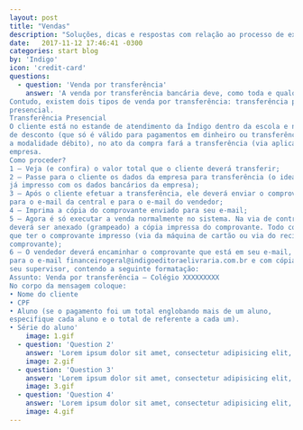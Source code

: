 ```yaml
---
layout: post
title: "Vendas"
description: "Soluções, dicas e respostas com relação ao processo de execução de vendas."
date:   2017-11-12 17:46:41 -0300
categories: start blog
by: 'Indigo'
icon: 'credit-card'
questions:
  - question: 'Venda por transferência'
    answer: 'A venda por transferência bancária deve, como toda e qualquer venda, ser registrada no sistema.
Contudo, existem dois tipos de venda por transferência: transferência presencial e a transferência não
presencial.
Transferência Presencial
O cliente está no estande de atendimento da Índigo dentro da escola e na hora, para obter o valor
de desconto (que só é válido para pagamentos em dinheiro ou transferência, ou seja, na engloba
a modalidade débito), no ato da compra fará a transferência (via aplicativo) para a conta da
empresa.
Como proceder?
1 – Veja (e confira) o valor total que o cliente deverá transferir;
2 – Passe para o cliente os dados da empresa para transferência (o ideal é ter um papel
já impresso com os dados bancários da empresa);
3 – Após o cliente efetuar a transferência, ele deverá enviar o comprovante de pagamento
para o e-mail da central e para o e-mail do vendedor;
4 – Imprima a cópia do comprovante enviado para seu e-mail;
5 – Agora é só executar a venda normalmente no sistema. Na via de contrato da empresa,
deverá ser anexado (grampeado) a cópia impressa do comprovante. Todo contrato tem
que ter o comprovante impresso (via da máquina de cartão ou via do recibo ou cópia do
comprovante);
6 – O vendedor deverá encaminhar o comprovante que está em seu e-mail, diretamente
para o e-mail financeirogeral@indigoeditoraelivraria.com.br e com cópia para o e-mail do
seu supervisor, contendo a seguinte formatação:
Assunto: Venda por transferência – Colégio XXXXXXXXX
No corpo da mensagem coloque:
• Nome do cliente
• CPF
• Aluno (se o pagamento foi um total englobando mais de um aluno,
especifique cada aluno e o total de referente a cada um).
• Série do aluno'
    image: 1.gif
  - question: 'Question 2'
    answer: 'Lorem ipsum dolor sit amet, consectetur adipisicing elit, sed do eiusmod tempor incididunt ut labore et dolore magna aliqua. Ut enim ad minim veniam, quis nostrud exercitation ullamco laboris nisi ut aliquip ex ea commodo consequat. Duis aute irure dolor in reprehenderit in voluptate velit esse cillum dolore eu fugiat nulla pariatur. Excepteur sint occaecat cupidatat non proident, sunt in culpa qui officia deserunt mollit anim id est laborum.'
    image: 2.gif
  - question: 'Question 3'
    answer: 'Lorem ipsum dolor sit amet, consectetur adipisicing elit, sed do eiusmod tempor incididunt ut labore et dolore magna aliqua. Ut enim ad minim veniam, quis nostrud exercitation ullamco laboris nisi ut aliquip ex ea commodo consequat. Duis aute irure dolor in reprehenderit in voluptate velit esse cillum dolore eu fugiat nulla pariatur. Excepteur sint occaecat cupidatat non proident, sunt in culpa qui officia deserunt mollit anim id est laborum.'
    image: 3.gif
  - question: 'Question 4'
    answer: 'Lorem ipsum dolor sit amet, consectetur adipisicing elit, sed do eiusmod tempor incididunt ut labore et dolore magna aliqua. Ut enim ad minim veniam, quis nostrud exercitation ullamco laboris nisi ut aliquip ex ea commodo consequat. Duis aute irure dolor in reprehenderit in voluptate velit esse cillum dolore eu fugiat nulla pariatur. Excepteur sint occaecat cupidatat non proident, sunt in culpa qui officia deserunt mollit anim id est laborum.'
    image: 4.gif
---
```


